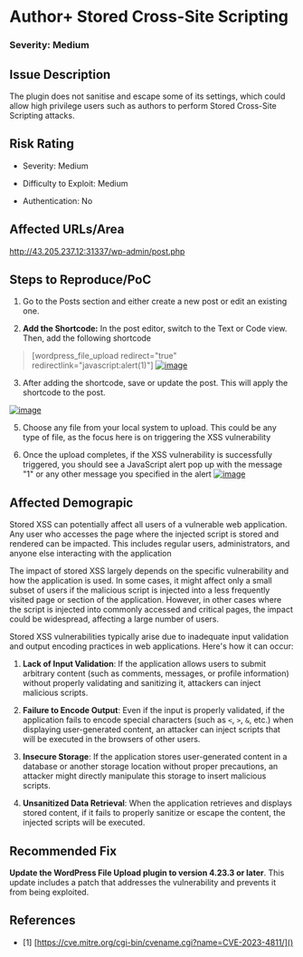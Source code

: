 # Author+ Stored Cross-Site Scripting

### Severity: Medium

## Issue Description

The plugin does not sanitise and escape some of its settings, which could allow high privilege users such as authors to perform Stored Cross-Site Scripting attacks.


## Risk Rating

- Severity: Medium

- Difficulty to Exploit: Medium

- Authentication: No


## Affected URLs/Area

http://43.205.237.12:31337/wp-admin/post.php


## Steps to Reproduce/PoC

1.  Go to the Posts section and either create a new post or edit an existing one.
    
2.  **Add the Shortcode:** In the post editor, switch to the Text or Code view. Then, add the following shortcode

> [wordpress_file_upload redirect="true"
> redirectlink="javascript:alert(1)"]
<a href="https://ibb.co/fM27ZsZ"><img src="https://i.ibb.co/K6XHBJB/image.png" alt="image" border="0"></a>

3. After adding the shortcode, save or update the post. This will apply the shortcode to the post.

<a href="https://ibb.co/tHSTKDF"><img src="https://i.ibb.co/Fh9L3zC/image.png" alt="image" border="0"></a>


5. Choose any file from your local system to upload. This could be any type of file, as the focus here is on triggering the XSS vulnerability

6. Once the upload completes, if the XSS vulnerability is successfully triggered, you should see a JavaScript alert pop up with the message "1" or any other message you specified in the alert
<a href="https://ibb.co/Yj1Ntjn"><img src="https://i.ibb.co/x5B2M59/image.png" alt="image" border="0"></a>
  
## Affected Demograpic
Stored XSS can potentially affect all users of a vulnerable web application. Any user who accesses the page where the injected script is stored and rendered can be impacted. This includes regular users, administrators, and anyone else interacting with the application

The impact of stored XSS largely depends on the specific vulnerability and how the application is used. In some cases, it might affect only a small subset of users if the malicious script is injected into a less frequently visited page or section of the application. However, in other cases where the script is injected into commonly accessed and critical pages, the impact could be widespread, affecting a large number of users.

Stored XSS vulnerabilities typically arise due to inadequate input validation and output encoding practices in web applications. Here's how it can occur:

1.  **Lack of Input Validation**: If the application allows users to submit arbitrary content (such as comments, messages, or profile information) without properly validating and sanitizing it, attackers can inject malicious scripts.
    
2.  **Failure to Encode Output**: Even if the input is properly validated, if the application fails to encode special characters (such as `<`, `>`, `&`, etc.) when displaying user-generated content, an attacker can inject scripts that will be executed in the browsers of other users.
    
3.  **Insecure Storage**: If the application stores user-generated content in a database or another storage location without proper precautions, an attacker might directly manipulate this storage to insert malicious scripts.
    
4.  **Unsanitized Data Retrieval**: When the application retrieves and displays stored content, if it fails to properly sanitize or escape the content, the injected scripts will be executed.
  

## Recommended Fix

**Update the WordPress File Upload plugin to version 4.23.3 or later**. This update includes a patch that addresses the vulnerability and prevents it from being exploited.

  

## References


- [1] [https://cve.mitre.org/cgi-bin/cvename.cgi?name=CVE-2023-4811/]()
